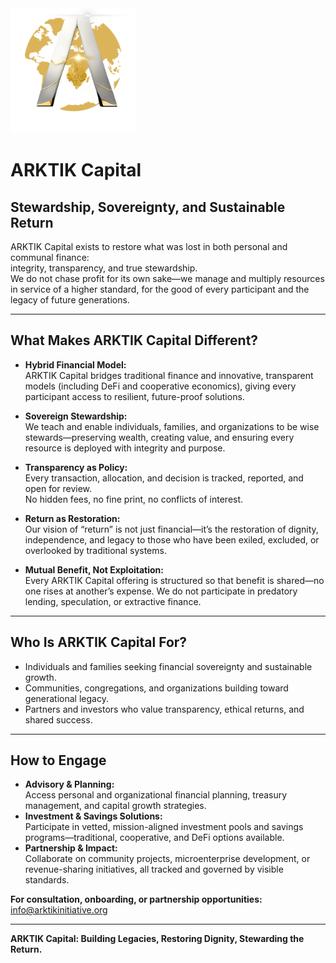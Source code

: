 <img src="../assets/ARKTIK%20Logo.png" alt="ARKTIK Logo" width="200">

# ARKTIK Capital

## Stewardship, Sovereignty, and Sustainable Return

ARKTIK Capital exists to restore what was lost in both personal and communal finance:  
integrity, transparency, and true stewardship.  
We do not chase profit for its own sake—we manage and multiply resources in service of a higher standard, for the good of every participant and the legacy of future generations.

---

## What Makes ARKTIK Capital Different?

- **Hybrid Financial Model:**  
  ARKTIK Capital bridges traditional finance and innovative, transparent models (including DeFi and cooperative economics), giving every participant access to resilient, future-proof solutions.

- **Sovereign Stewardship:**  
  We teach and enable individuals, families, and organizations to be wise stewards—preserving wealth, creating value, and ensuring every resource is deployed with integrity and purpose.

- **Transparency as Policy:**  
  Every transaction, allocation, and decision is tracked, reported, and open for review.  
  No hidden fees, no fine print, no conflicts of interest.

- **Return as Restoration:**  
  Our vision of “return” is not just financial—it’s the restoration of dignity, independence, and legacy to those who have been exiled, excluded, or overlooked by traditional systems.

- **Mutual Benefit, Not Exploitation:**  
  Every ARKTIK Capital offering is structured so that benefit is shared—no one rises at another’s expense. We do not participate in predatory lending, speculation, or extractive finance.

---

## Who Is ARKTIK Capital For?

- Individuals and families seeking financial sovereignty and sustainable growth.
- Communities, congregations, and organizations building toward generational legacy.
- Partners and investors who value transparency, ethical returns, and shared success.

---

## How to Engage

- **Advisory & Planning:**  
  Access personal and organizational financial planning, treasury management, and capital growth strategies.
- **Investment & Savings Solutions:**  
  Participate in vetted, mission-aligned investment pools and savings programs—traditional, cooperative, and DeFi options available.
- **Partnership & Impact:**  
  Collaborate on community projects, microenterprise development, or revenue-sharing initiatives, all tracked and governed by visible standards.

**For consultation, onboarding, or partnership opportunities:**  
info@arktikinitiative.org

---

**ARKTIK Capital: Building Legacies, Restoring Dignity, Stewarding the Return.**
